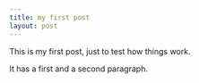 ```yaml
---
title: my first post
layout: post
---
```


This is my first post, just to test how things work.

It has a first and a second paragraph.

